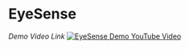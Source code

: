 # EyeSense
*Demo Video Link*
[![EyeSense Demo YouTube Video](https://img.youtube.com/vi/YOUTUBE_VIDEO_ID_HERE/0.jpg)](https://youtu.be/ZuaWhez50MU)
